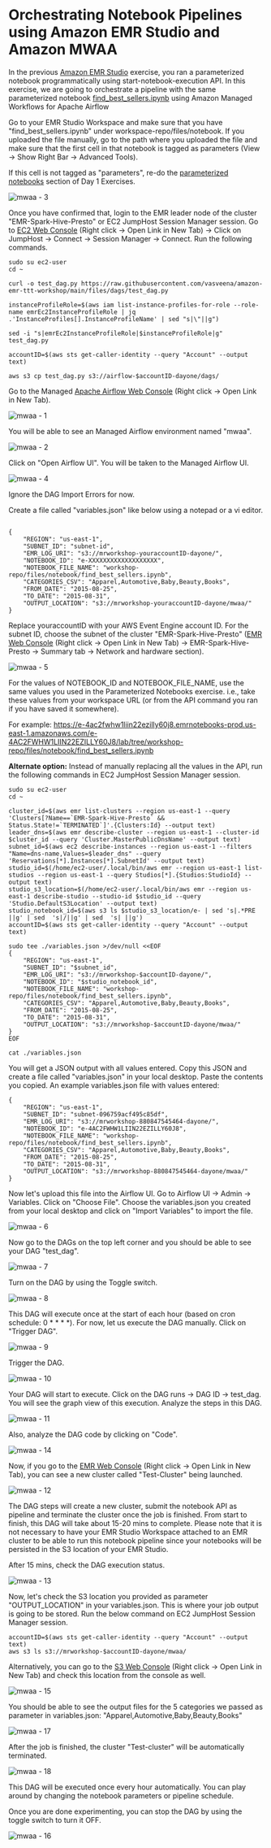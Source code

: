 # **Orchestrating Notebook Pipelines using Amazon EMR Studio and Amazon MWAA**

In the previous [Amazon EMR Studio](/day1/studio/exercise/#parameterized-notebooks) exercise, you ran a parameterized notebook programmatically using start-notebook-execution API. In this exercise, we are going to orchestrate a pipeline with the same parameterized notebook [find_best_sellers.ipynb](https://github.com/vasveena/amazon-emr-ttt-workshop/blob/main/files/notebook/find_best_sellers.ipynb) using Amazon Managed Workflows for Apache Airflow

Go to your EMR Studio Workspace and make sure that you have "find_best_sellers.ipynb" under workspace-repo/files/notebook. If you uploaded the file manually, go to the path where you uploaded the file and make sure that the first cell in that notebook is tagged as parameters (View -> Show Right Bar -> Advanced Tools).

If this cell is not tagged as "parameters", re-do the [parameterized notebooks](/day1/studio/exercise/#parameterized-notebooks) section of Day 1 Exercises.

![mwaa - 3](images/mwaa-3.png)

Once you have confirmed that, login to the EMR leader node of the cluster "EMR-Spark-Hive-Presto" or EC2 JumpHost Session Manager session. Go to [EC2 Web Console](https://us-east-1.console.aws.amazon.com/ec2/v2/home?region=us-east-1#Instances:v=3;search=:jumphost) (Right click -> Open Link in New Tab) -> Click on JumpHost -> Connect -> Session Manager -> Connect. Run the following commands.

```
sudo su ec2-user
cd ~

curl -o test_dag.py https://raw.githubusercontent.com/vasveena/amazon-emr-ttt-workshop/main/files/dags/test_dag.py

instanceProfileRole=$(aws iam list-instance-profiles-for-role --role-name emrEc2InstanceProfileRole | jq .'InstanceProfiles[].InstanceProfileName' | sed "s|\"||g")

sed -i "s|emrEc2InstanceProfileRole|$instanceProfileRole|g" test_dag.py

accountID=$(aws sts get-caller-identity --query "Account" --output text)

aws s3 cp test_dag.py s3://airflow-$accountID-dayone/dags/

```

Go to the Managed [Apache Airflow Web Console](https://us-east-1.console.aws.amazon.com/mwaa/home?region=us-east-1#environments/mwaa) (Right click -> Open Link in New Tab).

![mwaa - 1](images/mwaa-1.png)

You will be able to see an Managed Airflow environment named "mwaa".

![mwaa - 2](images/mwaa-2.png)

Click on "Open Airflow UI". You will be taken to the Managed Airflow UI.

![mwaa - 4](images/mwaa-4.png)

Ignore the DAG Import Errors for now.

Create a file called "variables.json" like below using a notepad or a vi editor.

```

{
    "REGION": "us-east-1",
    "SUBNET_ID": "subnet-id",
    "EMR_LOG_URI": "s3://mrworkshop-youraccountID-dayone/",
    "NOTEBOOK_ID": "e-XXXXXXXXXXXXXXXXXXX",
    "NOTEBOOK_FILE_NAME": "workshop-repo/files/notebook/find_best_sellers.ipynb",
    "CATEGORIES_CSV": "Apparel,Automotive,Baby,Beauty,Books",
    "FROM_DATE": "2015-08-25",
    "TO_DATE": "2015-08-31",
    "OUTPUT_LOCATION": "s3://mrworkshop-youraccountID-dayone/mwaa/"
}

```

Replace youraccountID with your AWS Event Engine account ID. For the subnet ID, choose the subnet of the cluster "EMR-Spark-Hive-Presto" ([EMR Web Console](https://us-east-1.console.aws.amazon.com/elasticmapreduce/home?region=us-east-1#) (Right click -> Open Link in New Tab) -> EMR-Spark-Hive-Presto -> Summary tab -> Network and hardware section).

![mwaa - 5](images/mwaa-5.png)

For the values of NOTEBOOK_ID and NOTEBOOK_FILE_NAME, use the same values you used in the Parameterized Notebooks exercise. i.e., take these values from your workspace URL (or from the API command you ran if you have saved it somewhere).

For example: https://e-4ac2fwhw1liin22ezilly60j8.emrnotebooks-prod.us-east-1.amazonaws.com/e-4AC2FWHW1LIIN22EZILLY60J8/lab/tree/workshop-repo/files/notebook/find_best_sellers.ipynb

**Alternate option:** Instead of manually replacing all the values in the API, run the following commands in EC2 JumpHost Session Manager session.

```
sudo su ec2-user
cd ~

cluster_id=$(aws emr list-clusters --region us-east-1 --query 'Clusters[?Name==`EMR-Spark-Hive-Presto` && Status.State!=`TERMINATED`]'.{Clusters:Id} --output text)
leader_dns=$(aws emr describe-cluster --region us-east-1 --cluster-id $cluster_id --query 'Cluster.MasterPublicDnsName' --output text)
subnet_id=$(aws ec2 describe-instances --region us-east-1 --filters "Name=dns-name,Values=$leader_dns" --query 'Reservations[*].Instances[*].SubnetId' --output text)
studio_id=$(/home/ec2-user/.local/bin/aws emr --region us-east-1 list-studios --region us-east-1 --query Studios[*].{Studios:StudioId} --output text)
studio_s3_location=$(/home/ec2-user/.local/bin/aws emr --region us-east-1 describe-studio --studio-id $studio_id --query 'Studio.DefaultS3Location' --output text)
studio_notebook_id=$(aws s3 ls $studio_s3_location/e- | sed 's|.*PRE ||g' | sed  's|/||g' | sed  's| ||g')
accountID=$(aws sts get-caller-identity --query "Account" --output text)

sudo tee ./variables.json >/dev/null <<EOF
{
    "REGION": "us-east-1",
    "SUBNET_ID": "$subnet_id",
    "EMR_LOG_URI": "s3://mrworkshop-$accountID-dayone/",
    "NOTEBOOK_ID": "$studio_notebook_id",
    "NOTEBOOK_FILE_NAME": "workshop-repo/files/notebook/find_best_sellers.ipynb",
    "CATEGORIES_CSV": "Apparel,Automotive,Baby,Beauty,Books",
    "FROM_DATE": "2015-08-25",
    "TO_DATE": "2015-08-31",
    "OUTPUT_LOCATION": "s3://mrworkshop-$accountID-dayone/mwaa/"
}
EOF

cat ./variables.json

```

You will get a JSON output with all values entered. Copy this JSON and create a file called "variables.json" in your local desktop. Paste the contents you copied. An example variables.json file with values entered:

```
{
    "REGION": "us-east-1",
    "SUBNET_ID": "subnet-096759acf495c85df",
    "EMR_LOG_URI": "s3://mrworkshop-880847545464-dayone/",
    "NOTEBOOK_ID": "e-4AC2FWHW1LIIN22EZILLY60J8",
    "NOTEBOOK_FILE_NAME": "workshop-repo/files/notebook/find_best_sellers.ipynb",
    "CATEGORIES_CSV": "Apparel,Automotive,Baby,Beauty,Books",
    "FROM_DATE": "2015-08-25",
    "TO_DATE": "2015-08-31",
    "OUTPUT_LOCATION": "s3://mrworkshop-880847545464-dayone/mwaa/"
}

```

Now let's upload this file into the Airflow UI. Go to Airflow UI -> Admin -> Variables. Click on "Choose File". Choose the variables.json you created from your local desktop and click on "Import Variables" to import the file.

![mwaa - 6](images/mwaa-6.png)

Now go to the DAGs on the top left corner and you should be able to see your DAG "test_dag".

![mwaa - 7](images/mwaa-7.png)

Turn on the DAG by using the Toggle switch.

![mwaa - 8](images/mwaa-8.png)

This DAG will execute once at the start of each hour (based on cron schedule: 0 * * * *). For now, let us execute the DAG manually. Click on "Trigger DAG".

![mwaa - 9](images/mwaa-9.png)

Trigger the DAG.

![mwaa - 10](images/mwaa-10.png)

Your DAG will start to execute. Click on the DAG runs -> DAG ID -> test_dag. You will see the graph view of this execution. Analyze the steps in this DAG.

![mwaa - 11](images/mwaa-11.png)

Also, analyze the DAG code by clicking on "Code".

![mwaa - 14](images/mwaa-14.png)

Now, if you go to the [EMR Web Console](https://us-east-1.console.aws.amazon.com/elasticmapreduce/home?region=us-east-1#) (Right click -> Open Link in New Tab), you can see a new cluster called "Test-Cluster" being launched.

![mwaa - 12](images/mwaa-12.png)

The DAG steps will create a new cluster, submit the notebook API as pipeline and terminate the cluster once the job is finished. From start to finish, this DAG will take about 15-20 mins to complete. Please note that it is not necessary to have your EMR Studio Workspace attached to an EMR cluster to be able to run this notebook pipeline since your notebooks will be persisted in the S3 location of your EMR Studio.

After 15 mins, check the DAG execution status.

![mwaa - 13](images/mwaa-13.png)

Now, let's check the S3 location you provided as parameter "OUTPUT_LOCATION" in your variables.json. This is where your job output is going to be stored. Run the below command on EC2 JumpHost Session Manager session.

```
accountID=$(aws sts get-caller-identity --query "Account" --output text)
aws s3 ls s3://mrworkshop-$accountID-dayone/mwaa/

```

Alternatively, you can go to the [S3 Web Console](https://s3.console.aws.amazon.com/s3/home?region=us-east-1) (Right click -> Open Link in New Tab) and check this location from the console as well.

![mwaa - 15](images/mwaa-15.png)

You should be able to see the output files for the 5 categories we passed as parameter in variables.json: "Apparel,Automotive,Baby,Beauty,Books"

![mwaa - 17](images/mwaa-17.png)

After the job is finished, the cluster "Test-cluster" will be automatically terminated.

![mwaa - 18](images/mwaa-18.png)

This DAG will be executed once every hour automatically. You can play around by changing the notebook parameters or pipeline schedule.

Once you are done experimenting, you can stop the DAG by using the toggle switch to turn it OFF.

![mwaa - 16](images/mwaa-16.png)
